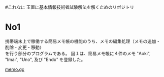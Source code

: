#これなに
玉置に基本情報技術者試験解法を解くためのリポジトリ  

# No1
携帯端末上で稼働する簡易メモ帳の機能のうち、メモの編集処理（メモの追加・削除・変更・移動）  
を行う部分のプログラムである。
図１は、簡易メモ帳に４件のメモ "Aoki", "Imai", "Uno", 及び "Endo" を登録した。  

[memo.go](memo.go)
